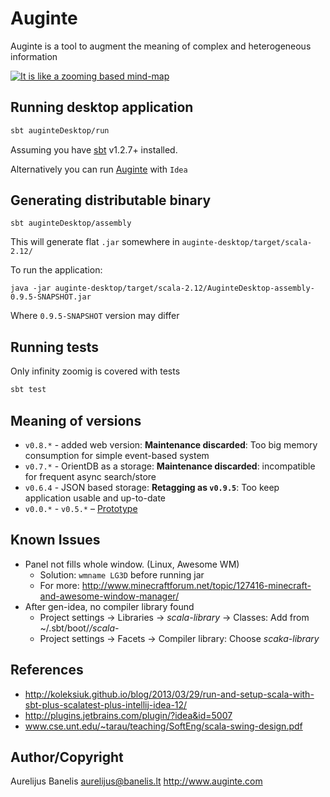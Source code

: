 Auginte
=======

Auginte is a tool to augment the meaning
of complex and heterogeneous information 

[![It is like a zooming based mind-map](http://img.youtube.com/vi/ZZ6CZLcWnTE/0.jpg)](http://www.youtube.com/watch?v=ZZ6CZLcWnTE)

Running desktop application
---------------------------

```bash
sbt auginteDesktop/run
```

Assuming you have [sbt](https://www.scala-sbt.org/download.html) v1.2.7+ installed.

Alternatively you can run [Auginte](auginte-desktop/src/main/scala/com/auginte/desktop/Auginte.scala) with `Idea`

Generating distributable binary
-------------------------------

```
sbt auginteDesktop/assembly
```
This will generate flat `.jar` somewhere in `auginte-desktop/target/scala-2.12/`

To run the application:
```
java -jar auginte-desktop/target/scala-2.12/AuginteDesktop-assembly-0.9.5-SNAPSHOT.jar
```
Where `0.9.5-SNAPSHOT` version may differ

Running tests
-------------

Only infinity zoomig is covered with tests
```bash
sbt test
```

Meaning of versions
-------------------

 * `v0.8.*` - added web version: **Maintenance discarded**: Too big memory consumption for simple event-based system
 * `v0.7.*` - OrientDB as a storage: **Maintenance discarded**: incompatible for frequent async search/store
 * `v0.6.4` - JSON based storage: **Retagging as `v0.9.5`**: Too keep application usable and up-to-date
 * `v0.0.*` - `v0.5.*` – [Prototype](https://github.com/Auginte/prototype-desktop-app)

Known Issues
------------

 * Panel not fills whole window. (Linux, Awesome WM)
   - Solution: `wmname LG3D` before running jar
   - For more: http://www.minecraftforum.net/topic/127416-minecraft-and-awesome-window-manager/
 * After gen-idea, no compiler library found
   - Project settings -> Libraries -> *scala-library* -> Classes: Add from ~/.sbt/boot/*/scala-*
   - Project settings -> Facets -> Compiler library: Choose *scaka-library*

References
------------------

 * http://koleksiuk.github.io/blog/2013/03/29/run-and-setup-scala-with-sbt-plus-scalatest-plus-intellij-idea-12/
 * http://plugins.jetbrains.com/plugin/?idea&id=5007
 * www.cse.unt.edu/~tarau/teaching/SoftEng/scala-swing-design.pdf‎

Author/Copyright
----------------

Aurelijus Banelis
aurelijus@banelis.lt
http://www.auginte.com